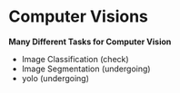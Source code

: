 # Computer Visions
**Many Different Tasks for Computer Vision**
- Image Classification (check)
- Image Segmentation (undergoing)
- yolo (undergoing)
